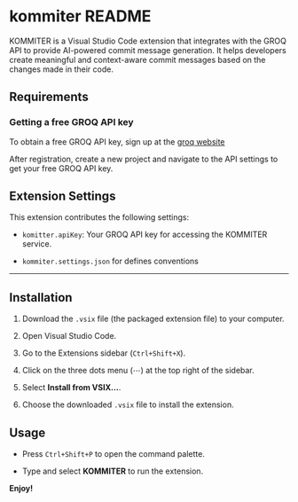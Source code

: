 # kommiter README

KOMMITER is a Visual Studio Code extension that integrates with the GROQ API to provide AI-powered commit message generation.
It helps developers create meaningful and context-aware commit messages based on the changes made in their code.

## Requirements

### Getting a free GROQ API key

To obtain a free GROQ API key, sign up at the [groq website](https://groq.com/)

After registration, create a new project and navigate to the API settings to get your free GROQ API key.

## Extension Settings

This extension contributes the following settings:

* `komitter.apiKey`: Your GROQ API key for accessing the KOMMITER service.

* `kommiter.settings.json` for defines conventions

---

## Installation

1.  Download the `.vsix` file (the packaged extension file) to your computer.

2.  Open Visual Studio Code.

3.  Go to the Extensions sidebar (`Ctrl+Shift+X`).

4.  Click on the three dots menu (⋯) at the top right of the sidebar.

5.  Select **Install from VSIX...**.

6.  Choose the downloaded `.vsix` file to install the extension.

## Usage


-   Press `Ctrl+Shift+P` to open the command palette.

-   Type and select **KOMMITER** to run the extension.






**Enjoy!**
